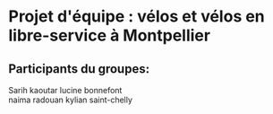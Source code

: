 # Projet d'équipe : vélos et vélos en libre-service à Montpellier

## Participants du groupes:
Sarih kaoutar 
lucine bonnefont     
naima radouan
kylian saint-chelly
